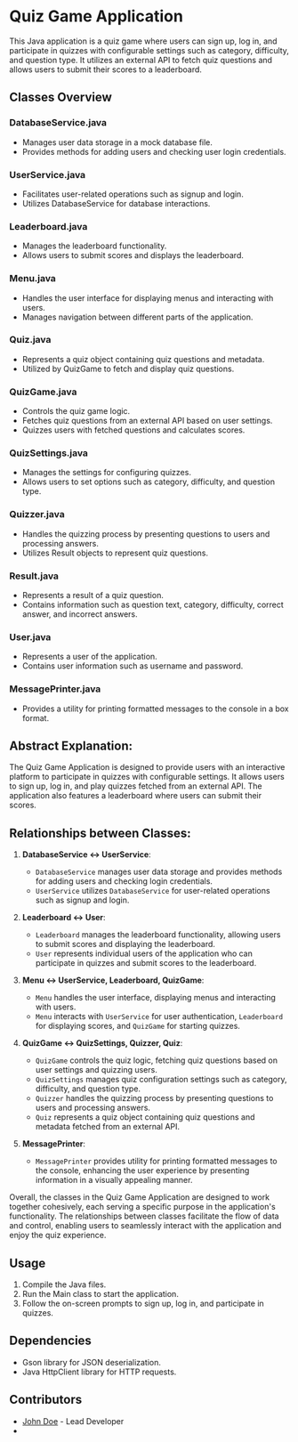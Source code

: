 # Quiz Game Application

This Java application is a quiz game where users can sign up, log in, and participate in quizzes with configurable settings such as category, difficulty, and question type. It utilizes an external API to fetch quiz questions and allows users to submit their scores to a leaderboard.

## Classes Overview

### DatabaseService.java

- Manages user data storage in a mock database file.
- Provides methods for adding users and checking user login credentials.

### UserService.java

- Facilitates user-related operations such as signup and login.
- Utilizes DatabaseService for database interactions.

### Leaderboard.java

- Manages the leaderboard functionality.
- Allows users to submit scores and displays the leaderboard.

### Menu.java

- Handles the user interface for displaying menus and interacting with users.
- Manages navigation between different parts of the application.

### Quiz.java

- Represents a quiz object containing quiz questions and metadata.
- Utilized by QuizGame to fetch and display quiz questions.

### QuizGame.java

- Controls the quiz game logic.
- Fetches quiz questions from an external API based on user settings.
- Quizzes users with fetched questions and calculates scores.

### QuizSettings.java

- Manages the settings for configuring quizzes.
- Allows users to set options such as category, difficulty, and question type.

### Quizzer.java

- Handles the quizzing process by presenting questions to users and processing answers.
- Utilizes Result objects to represent quiz questions.

### Result.java

- Represents a result of a quiz question.
- Contains information such as question text, category, difficulty, correct answer, and incorrect answers.

### User.java

- Represents a user of the application.
- Contains user information such as username and password.

### MessagePrinter.java

- Provides a utility for printing formatted messages to the console in a box format.

## Abstract Explanation:

The Quiz Game Application is designed to provide users with an interactive platform to participate in quizzes with configurable settings. It allows users to sign up, log in, and play quizzes fetched from an external API. The application also features a leaderboard where users can submit their scores.

## Relationships between Classes:

1. **DatabaseService <-> UserService**:
   - `DatabaseService` manages user data storage and provides methods for adding users and checking login credentials.
   - `UserService` utilizes `DatabaseService` for user-related operations such as signup and login.

2. **Leaderboard <-> User**:
   - `Leaderboard` manages the leaderboard functionality, allowing users to submit scores and displaying the leaderboard.
   - `User` represents individual users of the application who can participate in quizzes and submit scores to the leaderboard.

3. **Menu <-> UserService, Leaderboard, QuizGame**:
   - `Menu` handles the user interface, displaying menus and interacting with users.
   - `Menu` interacts with `UserService` for user authentication, `Leaderboard` for displaying scores, and `QuizGame` for starting quizzes.

4. **QuizGame <-> QuizSettings, Quizzer, Quiz**:
   - `QuizGame` controls the quiz logic, fetching quiz questions based on user settings and quizzing users.
   - `QuizSettings` manages quiz configuration settings such as category, difficulty, and question type.
   - `Quizzer` handles the quizzing process by presenting questions to users and processing answers.
   - `Quiz` represents a quiz object containing quiz questions and metadata fetched from an external API.

5. **MessagePrinter**:
   - `MessagePrinter` provides utility for printing formatted messages to the console, enhancing the user experience by presenting information in a visually appealing manner.

Overall, the classes in the Quiz Game Application are designed to work together cohesively, each serving a specific purpose in the application's functionality. The relationships between classes facilitate the flow of data and control, enabling users to seamlessly interact with the application and enjoy the quiz experience.

## Usage

1. Compile the Java files.
2. Run the Main class to start the application.
3. Follow the on-screen prompts to sign up, log in, and participate in quizzes.

## Dependencies

- Gson library for JSON deserialization.
- Java HttpClient library for HTTP requests.

## Contributors

- [John Doe](https://replit.com/@1Anonymous1) - Lead Developer
- 

